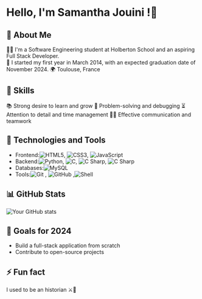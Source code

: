 # Hello, I'm Samantha Jouini !👋

## 🚀 About Me 
👨‍💻 I'm a Software Engineering student at Holberton School and an aspiring Full Stack Developer.  
📅 I started my first year in March 2014, with an expected graduation date of November 2024.
🌍 Toulouse, France

## 🧠 Skills
📚 Strong desire to learn and grow
🧩 Problem-solving and debugging
⏳ Attention to detail and time management
🤜🤛 Effective communication and teamwork

## 🔧 Technologies and Tools
- Frontend:![HTML5](https://img.shields.io/badge/-HTML5-E34F26?style=flat-square&logo=html5&logoColor=white), ![CSS3](https://img.shields.io/badge/-CSS3-1572B6?style=flat-square&logo=css3), ![JavaScript](https://img.shields.io/badge/-JavaScript-F7DF1E?style=flat-square&logo=javascript&logoColor=black)
- Backend:![Python](https://img.shields.io/badge/-Python-3776AB?style=flat-square&logo=python&logoColor=white), ![C](https://img.shields.io/badge/-C-00599C?style=flat-square&logo=c&logoColor=white), ![C Sharp](https://img.shields.io/badge/-C%23-239120?style=flat-square&logo=c-sharp&logoColor=white), ![C Sharp](https://img.shields.io/badge/-C%23-239120?style=flat-square&logo=c-sharp&logoColor=white)
- Databases:![MySQL](https://img.shields.io/badge/-MySQL-4479A1?style=flat-square&logo=mysql&logoColor=white)
- Tools:![Git](https://img.shields.io/badge/-Git-F05032?style=flat-square&logo=git&logoColor=white) , ![GitHub](https://img.shields.io/badge/-GitHub-181717?style=flat-square&logo=github) ,![Shell](https://img.shields.io/badge/-Shell-4EAA25?style=flat-square&logo=gnu-bash&logoColor=white)

## 📊 GitHub Stats
![Your GitHub stats](https://github-readme-stats.vercel.app/api?username=SamJouini&show_icons=true&theme=radical)

## 🎯 Goals for 2024
- Build a full-stack application from scratch
- Contribute to open-source projects

## ⚡ Fun fact
I used to be an historian ⚔️🏰

